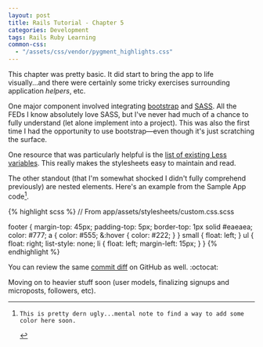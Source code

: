 ```yaml
---
layout: post
title: Rails Tutorial - Chapter 5
categories: Development
tags: Rails Ruby Learning
common-css:
  - "/assets/css/vendor/pygment_highlights.css"
---
```

This chapter was pretty basic. It did start to bring the app to life visually...and there were certainly some tricky exercises surrounding application _helpers_, etc. 

One major component involved integrating [bootstrap](http://getbootstrap.com/) and [SASS](http://sass-lang.com/). All the FEDs I know absolutely love SASS, but I've never had much of a chance to fully understand (let alone implement into a project). This was also the first time I had the opportunity to use bootstrap&mdash;even though it's just scratching the surface.

One resource that was particularly helpful is the [list of existing Less variables](http://getbootstrap.com/customize/#less-variables). This really makes the stylesheets easy to maintain and read.

The other standout (that I'm somewhat shocked I didn't fully comprehend previously) are nested elements. Here's an example from the Sample App code[^1].

{% highlight scss %}
// From app/assets/stylesheets/custom.css.scss

footer {
  margin-top: 45px;
  padding-top: 5px;
  border-top: 1px solid #eaeaea;
  color: #777;
  a {
    color: #555;
    &:hover {
     color: #222;
    }
  }
  small {
   float: left;
  }
  ul {
    float: right;
    list-style: none;
    li {
      float: left;
      margin-left: 15px;
    }
  }
{% endhighlight %}

You can review the same [commit diff](https://github.com/emerywebster/rails_sample-app/commit/032a1aa24c7dbead3f60d7de8fa50e0d92ba81f0#diff-b2bb630942ce6e7ab7704565fd365420R71) on GitHub as well. :octocat:

Moving on to heavier stuff soon (user models, finalizing signups and microposts, followers, etc).

[^1]:    This is pretty dern ugly...mental note to find a way to add some color here soon.